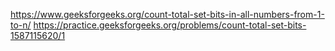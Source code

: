 https://www.geeksforgeeks.org/count-total-set-bits-in-all-numbers-from-1-to-n/
https://practice.geeksforgeeks.org/problems/count-total-set-bits-1587115620/1
